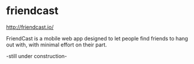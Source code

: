 # friendcast
http://friendcast.io/

FriendCast is a mobile web app designed to let people find friends to hang out with, with minimal effort on their part.

-still under construction-
